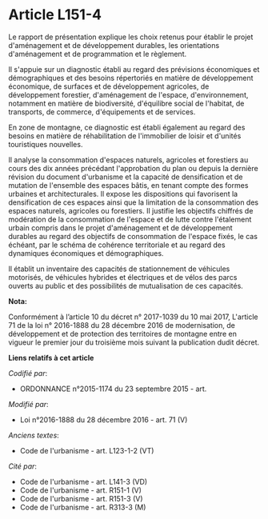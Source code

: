 # Article L151-4

Le rapport de présentation explique les choix retenus pour établir le projet d'aménagement et de développement durables, les
orientations d'aménagement et de programmation et le règlement.

Il s'appuie sur un diagnostic établi au regard des prévisions économiques et démographiques et des besoins répertoriés en
matière de développement économique, de surfaces et de développement agricoles, de développement forestier, d'aménagement de
l'espace, d'environnement, notamment en matière de biodiversité, d'équilibre social de l'habitat, de transports, de commerce,
d'équipements et de services.

En zone de montagne, ce diagnostic est établi également au regard des besoins en matière de réhabilitation de l'immobilier de
loisir et d'unités touristiques nouvelles.

Il analyse la consommation d'espaces naturels, agricoles et forestiers au cours des dix années précédant l'approbation du
plan ou depuis la dernière révision du document d'urbanisme et la capacité de densification et de mutation de l'ensemble des
espaces bâtis, en tenant compte des formes urbaines et architecturales. Il expose les dispositions qui favorisent la
densification de ces espaces ainsi que la limitation de la consommation des espaces naturels, agricoles ou forestiers. Il
justifie les objectifs chiffrés de modération de la consommation de l'espace et de lutte contre l'étalement urbain compris
dans le projet d'aménagement et de développement durables au regard des objectifs de consommation de l'espace fixés, le cas
échéant, par le schéma de cohérence territoriale et au regard des dynamiques économiques et démographiques.

Il établit un inventaire des capacités de stationnement de véhicules motorisés, de véhicules hybrides et électriques et de
vélos des parcs ouverts au public et des possibilités de mutualisation de ces capacités.

**Nota:**

Conformément à l’article 10 du décret n° 2017-1039 du 10 mai 2017, L'article 71 de la loi n° 2016-1888 du 28 décembre 2016 de
modernisation, de développement et de protection des territoires de montagne entre en vigueur le premier jour du troisième
mois suivant la publication dudit décret.

**Liens relatifs à cet article**

_Codifié par_:

  - ORDONNANCE n°2015-1174 du 23 septembre 2015 - art.

_Modifié par_:

  - Loi n°2016-1888 du 28 décembre 2016 - art. 71 (V)

_Anciens textes_:

  - Code de l'urbanisme - art. L123-1-2 (VT)

_Cité par_:

  - Code de l'urbanisme - art. L141-3 (VD)
  - Code de l'urbanisme - art. R151-1 (V)
  - Code de l'urbanisme - art. R151-3 (V)
  - Code de l'urbanisme - art. R313-3 (M)
